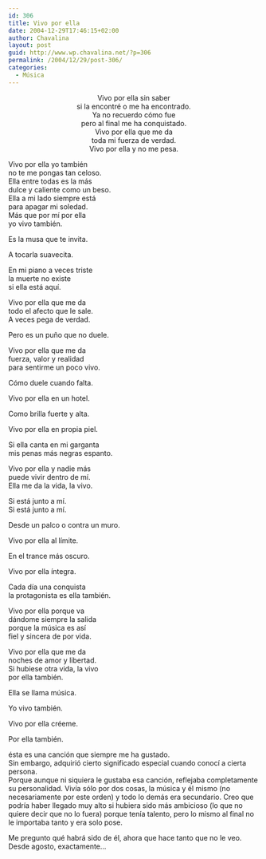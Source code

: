```yaml
---
id: 306
title: Vivo por ella
date: 2004-12-29T17:46:15+02:00
author: Chavalina
layout: post
guid: http://www.wp.chavalina.net/?p=306
permalink: /2004/12/29/post-306/
categories:
  - Música
---
```

<p align="center">
  Vivo por ella sin saber<br /> si la encontré o me ha encontrado.<br /> Ya no recuerdo cómo fue<br /> pero al final me ha conquistado.<br /> Vivo por ella que me da<br /> toda mi fuerza de verdad.<br /> Vivo por ella y no me pesa.
</p>

Vivo por ella yo también  
no te me pongas tan celoso.  
Ella entre todas es la más  
dulce y caliente como un beso.  
Ella a mi lado siempre está  
para apagar mi soledad.  
Más que por mí por ella  
yo vivo también.

Es la musa que te invita.

A tocarla suavecita.

En mi piano a veces triste  
la muerte no existe  
si ella está aquí.

Vivo por ella que me da  
todo el afecto que le sale.  
A veces pega de verdad.

Pero es un pu&ntilde;o que no duele.

Vivo por ella que me da  
fuerza, valor y realidad  
para sentirme un poco vivo.

Cómo duele cuando falta.

Vivo por ella en un hotel.

Como brilla fuerte y alta.

Vivo por ella en propia piel.

Si ella canta en mi garganta  
mis penas más negras espanto.

Vivo por ella y nadie más  
puede vivir dentro de mí.  
Ella me da la vida, la vivo.

Si está junto a mí.  
Si está junto a mí.

Desde un palco o contra un muro.

Vivo por ella al límite.

En el trance más oscuro.

Vivo por ella íntegra.

Cada día una conquista  
la protagonista es ella también.

Vivo por ella porque va  
dándome siempre la salida  
porque la música es así  
fiel y sincera de por vida.

Vivo por ella que me da  
noches de amor y libertad.  
Si hubiese otra vida, la vivo  
por ella también.

Ella se llama música.

Yo vivo también.

Vivo por ella créeme.

Por ella también.

ésta es una canción que siempre me ha gustado.  
Sin embargo, adquirió cierto significado especial cuando conocí a cierta persona.  
Porque aunque ni siquiera le gustaba esa canción, reflejaba completamente su personalidad. Vivía sólo por dos cosas, la música y él mismo (no necesariamente por este orden) y todo lo demás era secundario. Creo que podría haber llegado muy alto si hubiera sido más ambicioso (lo que no quiere decir que no lo fuera) porque tenía talento, pero lo mismo al final no le importaba tanto y era solo pose.

Me pregunto qué habrá sido de él, ahora que hace tanto que no le veo. Desde agosto, exactamente…